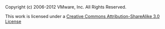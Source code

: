 Copyright (c) 2006-2012 VMware, Inc. All Rights Reserved.

This work is licensed under a [Creative Commons Attribution-ShareAlike 3.0
License](http://creativecommons.org/licenses/by-sa/3.0/)